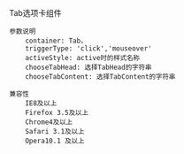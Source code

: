 Tab选项卡组件

    参数说明
        container: Tab，
        triggerType: 'click','mouseover'
        activeStyle: active时的样式名称
        chooseTabHead: 选择TabHead的字符串
        chooseTabContent: 选择TabContent的字符串 

    兼容性
        IE8及以上
        Firefox 3.5及以上
        Chrome4及以上
        Safari 3.1及以上
        Opera10.1 及以上